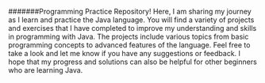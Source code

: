 #######Programming Practice Repository! Here, I am sharing my journey as I learn and practice the Java language. You will find a variety of projects and exercises that I have completed to improve my understanding and skills in programming with Java. The projects include various topics from basic programming concepts to advanced features of the language. Feel free to take a look and let me know if you have any suggestions or feedback. I hope that my progress and solutions can also be helpful for other beginners who are learning Java.
